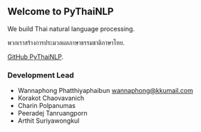 ## Welcome to PyThaiNLP

We build Thai natural language processing.

พวกเราสร้างการประมวลผลภาษาธรรมชาติภาษาไทย.

[GitHub PyThaiNLP](https://github.com/PyThaiNLP/pythainlp).

### Development Lead

- Wannaphong Phatthiyaphaibun <wannaphong@kkumail.com>
- Korakot Chaovavanich
- Charin Polpanumas
- Peeradej Tanruangporn
- Arthit Suriyawongkul
